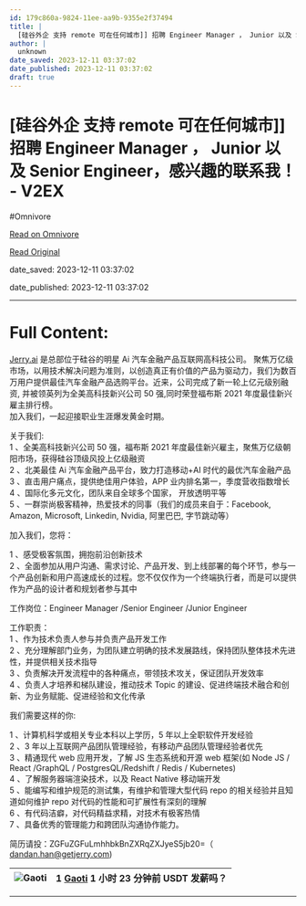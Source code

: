 ```yaml
---
id: 179c860a-9824-11ee-aa9b-9355e2f37494
title: |
  [硅谷外企 支持 remote 可在任何城市]] 招聘 Engineer Manager ， Junior 以及 Senior Engineer，感兴趣的联系我！ - V2EX
author: |
  unknown
date_saved: 2023-12-11 03:37:02
date_published: 2023-12-11 03:37:02
draft: true
---
```


# [硅谷外企 支持 remote 可在任何城市]] 招聘 Engineer Manager ， Junior 以及 Senior Engineer，感兴趣的联系我！ - V2EX
#Omnivore

[Read on Omnivore](https://omnivore.app/me/remote-engineer-manager-junior-senior-engineer-v-2-ex-18c58ef4fa5)

[Read Original](https://www.v2ex.com/t/999428)

date_saved: 2023-12-11 03:37:02

date_published: 2023-12-11 03:37:02

--- 

# Full Content: 

[Jerry.ai](http://jerry.ai/) 是总部位于硅谷的明星 Ai 汽车金融产品互联网高科技公司。 聚焦万亿级市场，以用技术解决问题为准则，以创造真正有价值的产品为驱动力，我们为数百万用户提供最佳汽车金融产品选购平台。近来，公司完成了新一轮上亿元级别融资, 并被领英列为全美高科技新兴公司 50 强,同时荣登福布斯 2021 年度最佳新兴雇主排行榜。  
加入我们，一起迎接职业生涯爆发黄金时期。

关于我们:  
1 、全美高科技新兴公司 50 强，福布斯 2021 年度最佳新兴雇主，聚焦万亿级朝阳市场，获得硅谷顶级风投上亿级融资  
2 、北美最佳 Ai 汽车金融产品平台，致力打造移动+AI 时代的最优汽车金融产品  
3 、直击用户痛点，提供绝佳用户体验，APP 业内排名第一，季度营收指数增长  
4 、国际化多元文化，团队来自全球多个国家， 开放透明平等  
5 、一群崇尚极客精神，热爱技术的同事（我们的成员来自于：Facebook, Amazon, Microsoft, Linkedin, Nvidia, 阿里巴巴, 字节跳动等）

加入我们，您将：

1 、感受极客氛围，拥抱前沿创新技术  
2 、全面参加从用户沟通、需求讨论、产品开发、到上线部署的每个环节，参与一个产品创新和用户高速成长的过程。您不仅仅作为一个终端执行者，而是可以提供作为产品的设计者和规划者参与其中

工作岗位：Engineer Manager /Senior Engineer /Junior Engineer 

工作职责：  
1 、作为技术负责人参与并负责产品开发工作  
2 、充分理解部门业务，为团队建立明确的技术发展路线，保持团队整体技术先进性，并提供相关技术指导  
3 、负责解决开发流程中的各种痛点，带领技术攻关，保证团队开发效率  
4 、负责人才培养和梯队建设，推动技术 Topic 的建设、促进终端技术融合和创新、为业务赋能、促进经验和文化传承

我们需要这样的你:

1 、计算机科学或相关专业本科以上学历，5 年以上全职软件开发经验  
2 、3 年以上互联网产品团队管理经验，有移动产品团队管理经验者优先  
3 、精通现代 web 应用开发，了解 JS 生态系统和开源 web 框架(如 Node JS / React /GraphQL / PostgresQL/Redshift / Redis / Kubernetes)  
4 、了解服务器端渲染技术，以及 React Native 移动端开发  
5 、能编写和维护规范的测试集，有维护和管理大型代码 repo 的相关经验并且知道如何维护 repo 对代码的性能和可扩展性有深刻的理解  
6 、有代码洁癖，对代码精益求精，对技术有极客热情  
7 、具备优秀的管理能力和跨团队沟通协作能力。

简历请投：ZGFuZGFuLmhhbkBnZXRqZXJyeS5jb20=（ dandan.han@getjerry.com)

| ![Gaoti](https://proxy-prod.omnivore-image-cache.app/0x0,sOaVLpNoGFxo0M7aBzmtKmdd2HbR0YrkZ-kUoZU1SDRk/https://cdn.v2ex.com/avatar/6d06/cf31/537918_normal.png?m=1629474387) | 1 **[Gaoti](https://www.v2ex.com/member/Gaoti)** 1 小时 23 分钟前 USDT 发薪吗？ |
| --------------------------------------------------------------------------------------------------------------------------------------------------------------------------- | ---------------------------------------------------------------------- |

---


